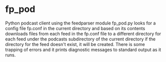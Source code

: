 # fp_pod
Python podcast client using the feedparser module
fp_pod.py looks for a config file fp.conf in the current directory and based on its contents downloads files from each
feed in the fp.conf file to a different directory for each feed under the podcasts subdirectory of the current directory
if the directory for the feed doesn't exist, it will be created. There is some trapping of errors and it prints diagnostic
messages to standard output as it runs.
